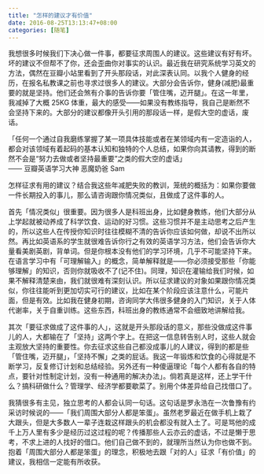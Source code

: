 ```yaml
---
title: "怎样的建议才有价值"
date: 2016-08-25T13:13:47+08:00
categories: [随笔]
---
```


我想很多时候我们下决心做一件事，都要征求周围人的建议。这些建议有好有坏。坏的建议不但帮不了你，还会歪曲你对事实的认识。最近我在研究系统学习英文的方法，偶然在豆瓣小站里看到了开头那段话，对此深表认同。以我个人健身的经历，在报名私教课之前也寻求过很多人的建议。大部分会告诉你，健身(减肥)最重要的就是坚持。他们还会煞有介事的告诉你要「管住嘴，迈开腿」。在这一年里，我减掉了大概 25KG 体重，最大的感受——如果没有教练指导，我自己是断然不会坚持下来的。大部分的建议都像开头引用的那段话一样，是假大空的虚话，废话。

「任何一个通过自我磨练掌握了某一项具体技能或者在某领域内有一定造诣的人，都会对该领域有着起码的基本认知和独特的个人总结，如果你向其请教，得到的断然不会是“努力去做或者坚持最重要”之类的假大空的虚话」  
 —— 豆瓣英语学习大神 恶魔奶爸 Sam

怎样征求有用的建议？结合我这些年减肥失败的教训，笼统的概括为：如果你要做一件长期投入的事儿，那么请咨询跟你情况类似，且做成了这件事的人。

首先「情况类似」很重要。因为很多人是科班出身，比如健身教练，他们大部分从上学起就被动养成了科学饮食、运动的好习惯。这些习惯并不是主动思考之后产生的，所以这些人在传授你知识时往往模糊不清的告诉你应该如何做，却说不出所以然。再比如英语系的学生就很难告诉你行之有效的英语学习方法，他们会告诉你大量看美剧英剧，背单词。但是你根本没有他们的学习环境，几乎不可能坚持下来。在语言学习中有「可理解输入」的概念，简单解释就是——你必须接受那些「你能够理解」的知识，否则你就吸收不了(记不住)。同理，知识在灌输给我们时候，如果不解释清楚来由，我们就很难有深刻认识。所以征求建议的对象如果跟你情况类似，你往往能听到更加切实可行的建议，比如在某个阶段应该注意什么，可能片面，但是有效。比如我在健身初期，咨询同学大伟很多健身的入门知识，关于人体代谢率，关于自重训练。这些东西，科班出身的教练通常不会细致地讲解给我。

其次「要征求做成了这件事的人」，这就是开头那段话的意义，那些没做成这件事儿的人，大都输在了「坚持」这两个字上。在把这一信息转告别人时，这些人就会主观放大坚持的重要性。你去征求这些自己都没成事儿的人建议，得到的都是些「管住嘴，迈开腿」，「坚持不懈」之类的屁话。我这一年锻炼和饮食的心得就是不断学习，反复修订计划和总结经验。另外还有一种傻逼理论「每个人都有各自的特点，要针对性制定计划，没有一种通用的解决办法」。倘若真是这样，还上学干什么？搞科研做什么？管理学、经济学都要歇菜了。别用个体差异给自己找借口了。

我猜很多有主见，独立思考的人都会认同一句话。这句话是罗永浩在一次鲁豫有约采访时候说的——「我们周围大部分人都是笨蛋」。虽然老罗最近在做手机上栽了大跟头，但是大多数人一辈子连栽这样跟头的机会都没有就入土了。可是骂他的成千上万人里有多少是经历过这过程的呢？传播那些人云亦云的虚话，不过是懒于思考，不求上进的人找好的借口。他们自己做不到的，就理所当然认为你也做不到。抱着「周围大部分人都是笨蛋」的理念，积极地去跟「对的人」征求「有价值」的建议，我相信一定能有所收获。

